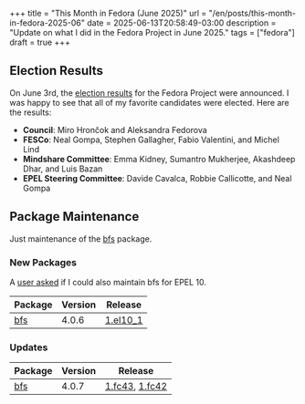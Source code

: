 +++
title = "This Month in Fedora (June 2025)"
url = "/en/posts/this-month-in-fedora-2025-06"
date = 2025-06-13T20:58:49-03:00
description = "Update on what I did in the Fedora Project in June 2025."
tags = ["fedora"]
draft = true
+++

## Election Results

On June 3rd, the [election results][f42-elections] for the Fedora Project were announced. I was happy to see that all of my favorite candidates were elected. Here are the results:

+ **Council**: Miro Hrončok and Aleksandra Fedorova
+ **FESCo**: Neal Gompa, Stephen Gallagher, Fabio Valentini, and Michel Lind
+ **Mindshare Committee**: Emma Kidney, Sumantro Mukherjee, Akashdeep Dhar, and Luis Bazan
+ **EPEL Steering Committee**: Davide Cavalca, Robbie Callicotte, and Neal Gompa

## Package Maintenance

Just maintenance of the [bfs][bfs-src] package.

### New Packages

A [user asked][bfs-epel10-request] if I could also maintain bfs for EPEL 10.

| Package        | Version | Release                |
|----------------|---------|------------------------|
| [bfs][bfs-src] | 4.0.6   | [1.el10_1][bfs-epel10] |

### Updates

| Package        | Version | Release                                |
|----------------|---------|----------------------------------------|
| [bfs][bfs-src] | 4.0.7   | [1.fc43][bfs-fc43], [1.fc42][bfs-fc42] |

[f42-elections]: https://communityblog.fedoraproject.org/f42-elections-results/
[bfs-src]: https://src.fedoraproject.org/rpms/bfs
[bfs-epel10-request]: https://bugzilla.redhat.com/show_bug.cgi?id=2371050
[bfs-epel10]: https://bodhi.fedoraproject.org/updates/FEDORA-EPEL-2025-7e71075e97
[bfs-fc43]: https://bodhi.fedoraproject.org/updates/FEDORA-2025-a9d3b24d09
[bfs-fc42]: https://bodhi.fedoraproject.org/updates/FEDORA-2025-3abca4b043
